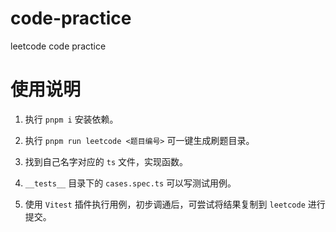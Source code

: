 # code-practice
leetcode code practice

# 使用说明

1. 执行 `pnpm i` 安装依赖。

2. 执行 `pnpm run leetcode <题目编号>` 可一键生成刷题目录。

3. 找到自己名字对应的 `ts` 文件，实现函数。

4. `__tests__` 目录下的 `cases.spec.ts` 可以写测试用例。

5. 使用 `Vitest` 插件执行用例，初步调通后，可尝试将结果复制到 `leetcode` 进行提交。
